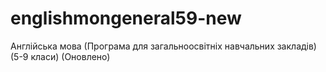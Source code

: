 # englishmongeneral59-new
Англійська мова (Програма для загальноосвітніх навчальних закладів) (5-9 класи) (Оновлено)
